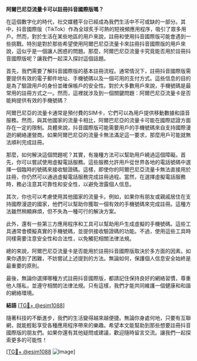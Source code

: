 **阿爾巴尼亞流量卡可以註冊抖音國際版嗎？**

在這個數字化的時代，社交媒體平台已經成為我們生活中不可或缺的一部分。其中，抖音國際版（TikTok）作為全球炙手可熱的短視頻應用程序，吸引了眾多用戶。然而，對於生活在某些地區的用戶來說，註冊和使用抖音國際版可能會遇到一些挑戰。特別是對於那些希望使用阿爾巴尼亞流量卡來註冊抖音國際版的用戶來說，這似乎是一個讓人困惑的問題。那麼，阿爾巴尼亞流量卡究竟能否用於註冊抖音國際版呢？讓我們一起深入探討這個話題。

首先，我們需要了解抖音國際版的基本註冊流程。通常情況下，註冊抖音國際版需要提供有效的電子郵件地址、手機號碼以及一個可用的支付方式。這些信息的目的是為了驗證用戶的身份並確保帳戶的安全性。對於大多數用戶來說，手機號碼是最常用的註冊方式之一。然而，這裡就涉及到一個關鍵問題：阿爾巴尼亞流量卡是否能夠提供有效的手機號碼？

阿爾巴尼亞的流量卡通常是預付費的SIM卡，它們可以為用戶提供移動數據和語音服務。然而，與其他國家的流量卡相比，阿爾巴尼亞的流量卡可能在國際認證方面存在一定的限制。具體來說，抖音國際版可能需要用戶的手機號碼來自支持國際漫遊的網絡運營商。如果阿爾巴尼亞的流量卡無法滿足這一要求，那麼用戶可能就無法順利完成註冊。

那麼，如何解決這個問題呢？其實，有幾種方法可以幫助用戶繞過這個障礙。首先，你可以嘗試使用虛擬電話服務。這些服務允許用戶從世界各地的電話號碼中選擇一個臨時的號碼來接收驗證碼。這樣，即使你的阿爾巴尼亞流量卡無法直接用於註冊，你仍然可以通過虛擬電話服務完成註冊過程。當然，在選擇虛擬電話服務時，務必注意其可靠性和安全性，以避免泄露個人信息。

其次，你也可以考慮使用其他國家的流量卡。例如，如果你有朋友或親戚居住在支持國際漫遊的國家，他們可以幫助你獲取一個有效的手機號碼來完成註冊。這種方法雖然稍顯麻煩，但不失為一種可行的解決方案。

此外，還有一些第三方應用程序和工具可以幫助用戶生成虛擬的手機號碼。這些工具通常會模擬真實的手機號碼，並提供接收驗證碼的功能。不過，使用這些工具時同樣需要注意安全性和合法性，以免觸犯相關法律法規。

總的來說，阿爾巴尼亞流量卡是否能用於註冊抖音國際版取決於多方面的因素。如果你遇到了困難，不妨嘗試上述提到的方法。無論如何，保護個人信息安全始終是最重要的原則。

最後，無論你選擇哪種方式註冊抖音國際版，都請記住保持良好的網絡習慣，尊重他人隱私，並遵守相關的法律法規。只有這樣，我們才能共同維護一個健康和和諧的網絡環境。

**結語** [[TG💪+ @esim1088](https://t.me/s/esim1088)]

隨著科技的不斷進步，我們的生活變得越來越便捷。無論你身處何地，只要有互聯網，就能輕鬆享受各種應用程序帶來的樂趣。希望本文能幫助到那些想要註冊抖音國際版的朋友們。如果你還有其他疑問或建議，歡迎隨時留言交流。讓我們一起探索更多的可能性！

[[TG💪+ @esim1088](https://t.me/s/esim1088) ![Image](https://i.postimg.cc/4NQfJmqS/Snipaste-2025-05-13-00-14-12.png)]
